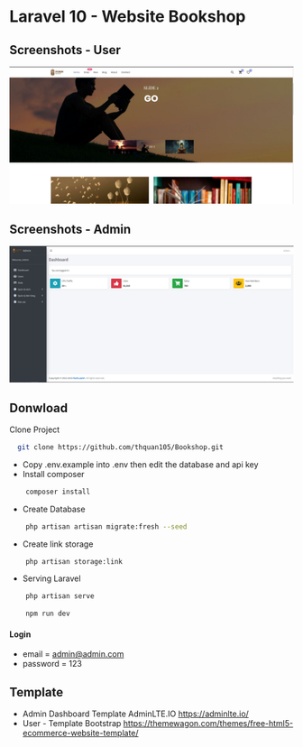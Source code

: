 # Laravel 10 - Website Bookshop

## Screenshots - User

![preview img](/preview.JPG)

## Screenshots - Admin

![Admin img](/Admin.JPG)



## Donwload

Clone Project

```bash
  git clone https://github.com/thquan105/Bookshop.git
```

-   Copy .env.example into .env then edit the database and api key
- Install composer
```bash
    composer install
```
- Create Database
```bash
    php artisan artisan migrate:fresh --seed
```
- Create link storage
```bash
    php artisan storage:link
```
- Serving Laravel

```bash
    php artisan serve
```

```bash
    npm run dev
```
#### Login

-   email = admin@admin.com
-   password = 123

## Template
- Admin Dashboard Template AdminLTE.IO
https://adminlte.io/
- User - Template Bootstrap 
https://themewagon.com/themes/free-html5-ecommerce-website-template/
